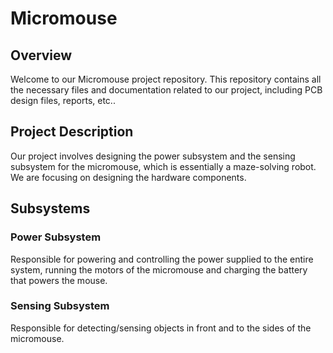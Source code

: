 # Micromouse
## Overview
Welcome to our Micromouse project repository. This repository contains all the necessary files and documentation related to our project, including PCB design files, reports, etc..

## Project Description
Our project involves designing the power subsystem and the sensing subsystem for the micromouse, which is essentially a maze-solving robot. We are focusing on designing the hardware components.

## Subsystems
### Power Subsystem
Responsible for powering and controlling the power supplied to the entire system, running the motors of the micromouse and charging the battery that powers the mouse.
### Sensing Subsystem
Responsible for detecting/sensing objects in front and to the sides of the micromouse.
